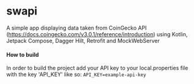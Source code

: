 # swapi
A simple app displaying data taken from CoinGecko API (https://docs.coingecko.com/v3.0.1/reference/introduction)
using Kotlin, Jetpack Compose, Dagger Hilt, Retrofit and MockWebServer

#### How to build
In order to build the project add your API key to your local.properties file with the key 'API_KEY' like so:
`API_KEY=example-api-key`